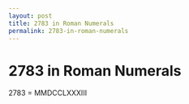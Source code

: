```yaml
---
layout: post
title: 2783 in Roman Numerals
permalink: 2783-in-roman-numerals
---
```


# 2783 in Roman Numerals

2783 = MMDCCLXXXIII
